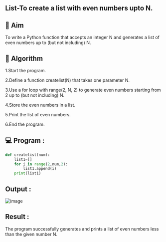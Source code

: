  ## List-To create a list with even numbers upto N.

## 🎯 Aim
To write a Python function that accepts an integer N and generates a list of even numbers up to (but not including) N.

## 🧠 Algorithm
1.Start the program.

2.Define a function createlist(N) that takes one parameter N.

3.Use a for loop with range(2, N, 2) to generate even numbers starting from 2 up to (but not including) N.

4.Store the even numbers in a list.

5.Print the list of even numbers.

6.End the program.

## 💻 Program :
```.py
def createlist(num):
    list1=[]
    for i in range(2,num,2):
        list1.append(i)
    print(list1)
```


## Output :
![image](https://github.com/user-attachments/assets/55ffee58-98dd-4076-baf9-9c1f9ad6a4a5)

## Result :
The program successfully generates and prints a list of even numbers less than the given number N.

